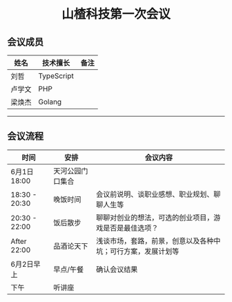 # <Center>山楂科技第一次会议
## 会议成员
姓名 | 技术擅长 | 备注
-|-|-
刘哲 | TypeScript |
卢学文 | PHP |
梁焕杰 | Golang |
---
## 会议流程
时间 | 安排 | 会议内容
-|-|-
6月1日 18:00|天河公园门口集合|
18:30 - 20:30|晚饭时间|会议前说明、谈职业感想、职业规划、聊聊人生等
20:30 - 22:00|饭后散步|聊聊对创业的想法，可选的创业项目，游戏是否是最佳选项？
After 22:00|品酒论天下|浅谈市场，套路，前景，创意以及各种中坑；可行方案，发展计划等
6月2日早上|早点/午餐|确认会议结果
下午 | 听讲座 | 
